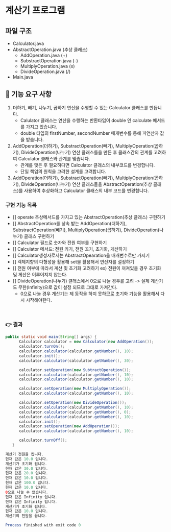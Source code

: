 # 계산기 프로그램

## 파일 구조
- Calculator.java
- AbstractOperation.java (추상 클래스)
  - AddOperation.java (+)
  - SubstractOperation.java (-)
  - MultiplyOperation.java (x)
  - DivideOperation.java (/)
- Main.java

## 🚀 기능 요구 사항
1. 더하기, 빼기, 나누기, 곱하기 연산을 수행할 수 있는 Calculator 클래스를 만듭니다.
    - Calulator 클래스는 연산을 수행하는 반환타입이 double 인 calculate 메서드를 가지고 있습니다.
    - double 타입의 firstNumber, secondNumber 매개변수를 통해 피연산자 값을 받습니다.
2. AddOperation(더하기), SubstractOperation(빼기), MultiplyOperation(곱하기), DivideOperation(나누기) 연산 클래스를을 만든 후 클래스간의 관계를 고려하여 Calculator 클래스와 관계를 맺습니다.
     - 관계를 맺은 후 필요하다면 Calculator 클래스의 내부코드를 변경합니다.
     - 단일 책임의 원칙을 고려한 설계를 고려합니다.
3. AddOperation(더하기), SubstractOperation(빼기), MultiplyOperation(곱하기), DivideOperation(나누기) 연산 클래스들을 AbstractOperation(추상 클래스)를 사용하여 추상화하고 Calculator 클래스의 내부 코드를 변경합니다.


### 구현 기능 목록
- [] operate 추상메서드를 가지고 있는 AbstractOperation(추상 클래스) 구현하기
- [] AbstractOperation를 상속 받는 AddOperation(더하기), SubstractOperation(빼기), MultiplyOperation(곱하기), DivideOperation(나누기) 클래스 구현하기
- [] Calculator 필드로 숫자와 전원 여부를 구현하기
- [] Calculator 메서드: 전원 키기, 전원 끄기, 초기화, 게산하기
- [] Calculator생성자로서는 AbstractOpearation을 매개변수로만 가지기
- [] 객체지향의 다형성을 활용해 set을 활용해서 연산자를 설정하기
- [] 전원 여부에 따라서 계산 및 초기화 고려하기  ex) 전원이 꺼져있을 경우 초기화 및 게산은 이루어지지 않는다.
- [] DivideOperation(나누기) 클래스에서 0으로 나눌 경우를 고려 -> 실제 계산기도 무한(Infinity)으로 값이 설정 되므로 그대로 가져간다.
    - 0으로 나눌 경우 계산기는 제 동작을 하지 못하므로 초기화 기능을 활용해서 다시 시작해야한다. 
 
<br>

### 👉 결과 
```java
public static void main(String[] args) {
      Calculator calculator = new Calculator(new AddOperation());
      calculator.turnOn();
      calculator.calculator(calculator.getNumber(), 10);
      calculator.init();
      calculator.calculator(calculator.getNumber(), 30);

      calculator.setOperation(new SubtractOperation());
      calculator.calculator(calculator.getNumber(), 10);
      calculator.calculator(calculator.getNumber(), 10);

      calculator.setOperation(new MultiplyOperation());
      calculator.calculator(calculator.getNumber(), 10);

      calculator.setOperation(new DivideOperation());
      calculator.calculator(calculator.getNumber(), 10);
      calculator.calculator(calculator.getNumber(), 0);
      calculator.calculator(calculator.getNumber(), 10);
      calculator.init();
      calculator.setOperation(new AddOperation());
      calculator.calculator(calculator.getNumber(), 10);

      calculator.turnOff();
   }
```

```java
계산기 전원을 킵니다.
현재 값은 10.0 입니다.
계산기가 초기화 됩니다.
현재 값은 30.0 입니다.
현재 값은 20.0 입니다.
현재 값은 10.0 입니다.
현재 값은 100.0 입니다.
현재 값은 10.0 입니다.
0으로 나눌 수 없습니다.
현재 값은 Infinity 입니다.
현재 값은 Infinity 입니다.
계산기가 초기화 됩니다.
현재 값은 10.0 입니다.
계산기의 전원을 끕니다.

Process finished with exit code 0

```




    
   
  
